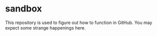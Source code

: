 sandbox
=======

This repository is used to figure out how to function in GitHub. You may expect some strange happenings here.
